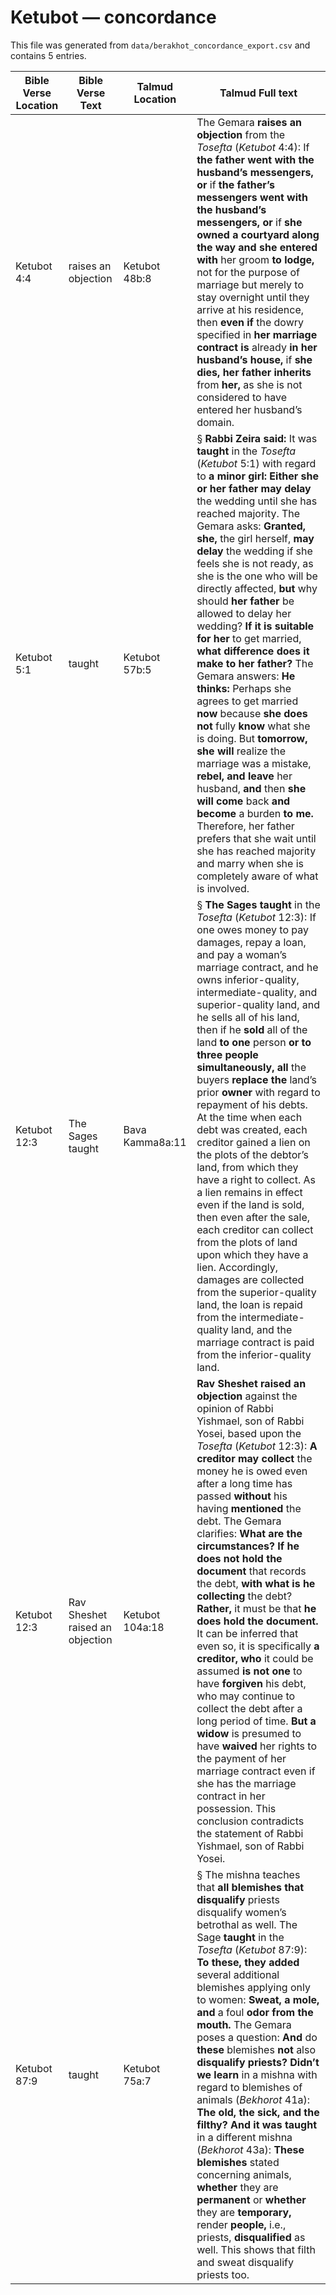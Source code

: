 # Ketubot — concordance

This file was generated from `data/berakhot_concordance_export.csv` and contains 5 entries.

| Bible Verse Location | Bible Verse Text | Talmud Location | Talmud Full text |
|---|---|---|---|
| Ketubot 4:4 | raises an objection | Ketubot 48b:8 | The Gemara <b>raises an objection</b> from the <i>Tosefta</i> (<i>Ketubot</i> 4:4): If <b>the father went with the husband’s messengers, or</b> if <b>the father’s messengers went with the husband’s messengers, or</b> if <b>she owned a courtyard along the way and she entered with</b> her groom <b>to lodge,</b> not for the purpose of marriage but merely to stay overnight until they arrive at his residence, then <b>even if</b> the dowry specified in <b>her marriage contract is</b> already <b>in her husband’s house,</b> if <b>she dies, her father inherits</b> from <b>her,</b> as she is not considered to have entered her husband’s domain. |
| Ketubot 5:1 | taught | Ketubot 57b:5 | § <b>Rabbi Zeira said:</b> It was <b>taught</b> in the <i>Tosefta</i> (<i>Ketubot</i> 5:1) with regard to <b>a minor girl: Either she or her father may delay</b> the wedding until she has reached majority. The Gemara asks: <b>Granted, she,</b> the girl herself, <b>may delay</b> the wedding if she feels she is not ready, as she is the one who will be directly affected, <b>but</b> why should <b>her father</b> be allowed to delay her wedding? <b>If it is suitable for her</b> to get married, <b>what difference does it make to her father?</b> The Gemara answers: <b>He thinks:</b> Perhaps she agrees to get married <b>now</b> because <b>she does not</b> fully <b>know</b> what she is doing. But <b>tomorrow, she will</b> realize the marriage was a mistake, <b>rebel, and leave</b> her husband, <b>and</b> then <b>she will come</b> back <b>and become</b> a burden <b>to me.</b> Therefore, her father prefers that she wait until she has reached majority and marry when she is completely aware of what is involved. |
| Ketubot 12:3 | The Sages taught | Bava Kamma8a:11 | § <b>The Sages taught</b> in the <i>Tosefta</i> (<i>Ketubot</i> 12:3): If one owes money to pay damages, repay a loan, and pay a woman’s marriage contract, and he owns inferior-quality, intermediate-quality, and superior-quality land, and he sells all of his land, then if he <b>sold</b> all of the land <b>to one</b> person <b>or to three people simultaneously, all</b> the buyers <b>replace the</b> land’s prior <b>owner</b> with regard to repayment of his debts. At the time when each debt was created, each creditor gained a lien on the plots of the debtor’s land, from which they have a right to collect. As a lien remains in effect even if the land is sold, then even after the sale, each creditor can collect from the plots of land upon which they have a lien. Accordingly, damages are collected from the superior-quality land, the loan is repaid from the intermediate-quality land, and the marriage contract is paid from the inferior-quality land. |
| Ketubot 12:3 | Rav Sheshet raised an objection | Ketubot 104a:18 | <b>Rav Sheshet raised an objection</b> against the opinion of Rabbi Yishmael, son of Rabbi Yosei, based upon the <i>Tosefta</i> (<i>Ketubot</i> 12:3): <b>A creditor may collect</b> the money he is owed even after a long time has passed <b>without</b> his having <b>mentioned</b> the debt. The Gemara clarifies: <b>What are the circumstances? If he does not hold the document</b> that records the debt, <b>with what is he collecting</b> the debt? <b>Rather,</b> it must be that <b>he does hold the document.</b> It can be inferred that even so, it is specifically <b>a creditor, who</b> it could be assumed <b>is not one</b> to have <b>forgiven</b> his debt, who may continue to collect the debt after a long period of time. <b>But a widow</b> is presumed to have <b>waived</b> her rights to the payment of her marriage contract even if she has the marriage contract in her possession. This conclusion contradicts the statement of Rabbi Yishmael, son of Rabbi Yosei. |
| Ketubot 87:9 | taught | Ketubot 75a:7 | § The mishna teaches that <b>all blemishes that disqualify</b> priests disqualify women’s betrothal as well. The Sage <b>taught</b> in the <i>Tosefta</i> (<i>Ketubot</i> 87:9): <b>To these, they added</b> several additional blemishes applying only to women: <b>Sweat, a mole, and</b> a foul <b>odor from the mouth.</b> The Gemara poses a question: <b>And</b> do <b>these</b> blemishes <b>not</b> also <b>disqualify priests? Didn’t we learn</b> in a mishna with regard to blemishes of animals (<i>Bekhorot</i> 41a): <b>The old, the sick, and the filthy? And it was taught</b> in a different mishna (<i>Bekhorot</i> 43a): <b>These blemishes</b> stated concerning animals, <b>whether</b> they are <b>permanent</b> or <b>whether</b> they are <b>temporary,</b> render <b>people,</b> i.e., priests, <b>disqualified</b> as well. This shows that filth and sweat disqualify priests too. |
